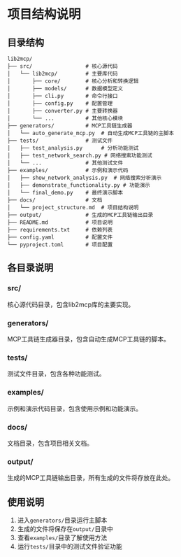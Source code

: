 # 项目结构说明

## 目录结构

```
lib2mcp/
├── src/                 # 核心源代码
│   └── lib2mcp/         # 主要库代码
│       ├── core/        # 核心分析和转换逻辑
│       ├── models/      # 数据模型定义
│       ├── cli.py       # 命令行接口
│       ├── config.py    # 配置管理
│       ├── converter.py # 主要转换器
│       └── ...          # 其他核心模块
├── generators/          # MCP工具链生成器
│   └── auto_generate_mcp.py  # 自动生成MCP工具链的主脚本
├── tests/               # 测试文件
│   ├── test_analysis.py      # 分析功能测试
│   ├── test_network_search.py # 网络搜索功能测试
│   └── ...              # 其他测试文件
├── examples/            # 示例和演示代码
│   ├── show_network_analysis.py  # 网络搜索分析演示
│   ├── demonstrate_functionality.py # 功能演示
│   └── final_demo.py    # 最终演示脚本
├── docs/                # 文档
│   └── project_structure.md  # 项目结构说明
├── output/              # 生成的MCP工具链输出目录
├── README.md            # 项目说明
├── requirements.txt     # 依赖列表
├── config.yaml          # 配置文件
└── pyproject.toml       # 项目配置
```

## 各目录说明

### src/
核心源代码目录，包含lib2mcp库的主要实现。

### generators/
MCP工具链生成器目录，包含自动生成MCP工具链的脚本。

### tests/
测试文件目录，包含各种功能测试。

### examples/
示例和演示代码目录，包含使用示例和功能演示。

### docs/
文档目录，包含项目相关文档。

### output/
生成的MCP工具链输出目录，所有生成的文件将存放在此处。

## 使用说明

1. 进入`generators/`目录运行主脚本
2. 生成的文件将保存在`output/`目录中
3. 查看`examples/`目录了解使用方法
4. 运行`tests/`目录中的测试文件验证功能